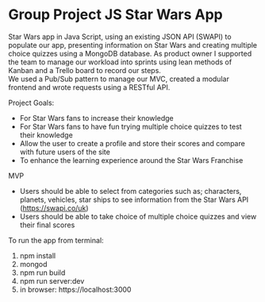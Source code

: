 # Group Project JS Star Wars App
Star Wars app in Java Script, using an existing JSON API (SWAPI) to populate our app, presenting information on Star Wars and creating multiple choice quizzes using a MongoDB database.  As product owner I supported the team to manage our workload into sprints using lean methods of Kanban and a Trello board to record our steps. 	
We used a Pub/Sub pattern to manage our MVC, created a modular frontend and wrote requests using a RESTful API.  

Project Goals:
-  For Star Wars fans to increase their knowledge 
-  For Star Wars fans to have fun trying multiple choice quizzes to test their knowledge
-  Allow the user to create a profile and store their scores and compare with future users of the site
-  To enhance the learning experience around the Star Wars Franchise

MVP
-  Users should be able to select from categories such as; characters, planets, vehicles, star ships to see information from the Star Wars API (https://swapi.co/uk)
-  Users should be able to take choice of multiple choice quizzes and view their final scores

To run the app from terminal:

1.  npm install
2.  mongod
3.  npm run build
4.  npm run server:dev
5.  in browser: https://localhost:3000



